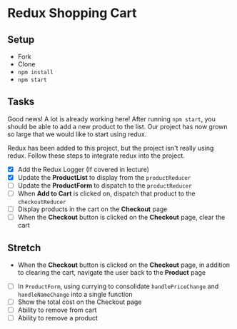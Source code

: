 # Redux Shopping Cart

## Setup

- Fork
- Clone
- `npm install`
- `npm start`

## Tasks

Good news! A lot is already working here! After running `npm start`, you should be able to add a new product to the list. Our project has now grown so large that we would like to start using redux.

Redux has been added to this project, but the project isn't really using redux. Follow these steps to integrate redux into the project.

- [x] Add the Redux Logger (If covered in lecture)
- [x] Update the **ProductList** to display from the `productReducer`
- [ ] Update the **ProductForm** to dispatch to the `productReducer`
- [ ] When **Add to Cart** is clicked on, dispatch that product to the `checkoutReducer`
- [ ] Display products in the cart on the **Checkout** page
- [ ] When the **Checkout** button is clicked on the **Checkout** page, clear the cart

## Stretch

- When the **Checkout** button is clicked on the **Checkout** page, in addition to clearing the cart, navigate the user back to the **Product** page
- [ ] In `ProductForm`, using currying to consolidate `handlePriceChange` and `handleNameChange` into a single function
- [ ] Show the total cost on the Checkout page
- [ ] Ability to remove from cart
- [ ] Ability to remove a product
